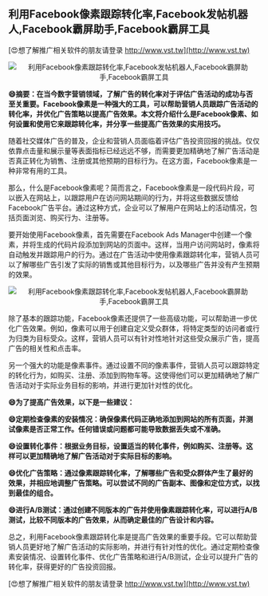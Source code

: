 ## **利用Facebook像素跟踪转化率,Facebook发帖机器人,Facebook霸屏助手,Facebook霸屏工具**

[😍想了解推广相关软件的朋友请登录 http://www.vst.tw](http://www.vst.tw)

 <center><img src="https://vst.tw/MP4/tuiguang/png/8.png" alt="利用Facebook像素跟踪转化率,Facebook发帖机器人,Facebook霸屏助手,Facebook霸屏工具"></center>

**😄摘要：在当今数字营销领域，了解广告的转化率对于评估广告活动的成功与否至关重要。Facebook像素是一种强大的工具，可以帮助营销人员跟踪广告活动的转化率，并优化广告策略以提高广告效果。本文将介绍什么是Facebook像素、如何设置和使用它来跟踪转化率，并分享一些提高广告效果的实用技巧。**

随着社交媒体广告的普及，企业和营销人员面临着评估广告投资回报的挑战。仅仅依靠点击量和展示量等表面指标已经远远不够，而需要更加精确地了解广告活动是否真正转化为销售、注册或其他预期的目标行为。在这方面，Facebook像素是一种非常有用的工具。

那么，什么是Facebook像素呢？简而言之，Facebook像素是一段代码片段，可以嵌入在网站上，以跟踪用户在访问网站期间的行为，并将这些数据反馈给Facebook广告平台。通过这种方式，企业可以了解用户在网站上的活动情况，包括页面浏览、购买行为、注册等。

要开始使用Facebook像素，首先需要在Facebook Ads Manager中创建一个像素，并将生成的代码片段添加到网站的页面中。这样，当用户访问网站时，像素将自动触发并跟踪用户的行为。通过在广告活动中使用像素跟踪转化率，营销人员可以了解哪些广告引发了实际的销售或其他目标行为，以及哪些广告并没有产生预期的效果。

 <center><img src="https://vst.tw/MP4/tuiguang/png/2.png" alt="利用Facebook像素跟踪转化率,Facebook发帖机器人,Facebook霸屏助手,Facebook霸屏工具"></center>

除了基本的跟踪功能，Facebook像素还提供了一些高级功能，可以帮助进一步优化广告效果。例如，像素可以用于创建自定义受众群体，将特定类型的访问者或行为归类为目标受众。这样，营销人员可以有针对性地针对这些受众展示广告，提高广告的相关性和点击率。

另一个强大的功能是像素事件。通过设置不同的像素事件，营销人员可以跟踪特定的转化行为，如购买、注册、添加到购物车等。这使得他们可以更加精确地了解广告活动对于实际业务目标的影响，并进行更加针对性的优化。

**😄为了提高广告效果，以下是一些建议：**

**😄定期检查像素的安装情况：确保像素代码正确地添加到网站的所有页面，并测试像素是否正常工作。任何错误或问题都可能导致数据丢失或不准确。**

**😄设置转化事件：根据业务目标，设置适当的转化事件，例如购买、注册等。这样可以更加精确地了解广告活动对于实际目标的影响。**

**😄优化广告策略：通过像素跟踪转化率，了解哪些广告和受众群体产生了最好的效果，并相应地调整广告策略。可以尝试不同的广告副本、图像和定位方式，以找到最佳的组合。**

**😄进行A/B测试：通过创建不同版本的广告并使用像素跟踪转化率，可以进行A/B测试，比较不同版本的广告效果，从而确定最佳的广告设计和内容。**

总之，利用Facebook像素跟踪转化率是提高广告效果的重要手段。它可以帮助营销人员更好地了解广告活动的实际影响，并进行有针对性的优化。通过定期检查像素安装情况、设置转化事件、优化广告策略和进行A/B测试，企业可以提升广告的转化率，获得更好的广告投资回报。

[😍想了解推广相关软件的朋友请登录 http://www.vst.tw](http://www.vst.tw)



